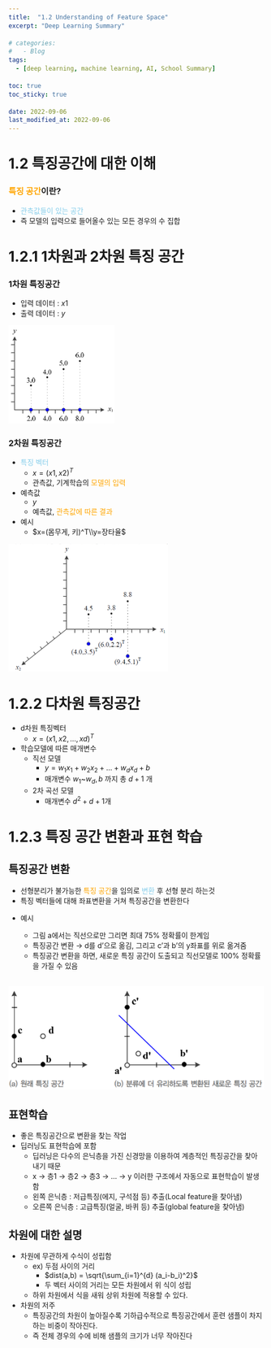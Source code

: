 ```yaml
---
title:  "1.2 Understanding of Feature Space"
excerpt: "Deep Learning Summary"

# categories:
#   - Blog
tags:
  - [deep learning, machine learning, AI, School Summary]

toc: true
toc_sticky: true
 
date: 2022-09-06
last_modified_at: 2022-09-06
---
```


# 1.2 특징공간에 대한 이해

### <span style="color:orange">특징 공간</span>이란?

- <span style="color:skyblue">관측값들이 있는 공간</span>
- 즉 모델의 입력으로 들어올수 있는 모든 경우의 수 집합

# 1.2.1 1차원과 2차원 특징 공간

### 1차원 특징공간

- 입력 데이터 : $x1$
- 출력 데이터 : $y$

![1차원 특징공간 예시](../assets/img/firstDimension.png)

### 2차원 특징공간

- <span style="color:skyblue">특징 벡터</span>
  - $x=(x1,x2)^T$
  - 관측값, 기계학습의 <span style="color:orange">모델의 입력</span>
- 예측값
  - $y$
  - 예측값, <span style="color:orange">관측값에 따른 결과</span>
- 예시
  - $x=(몸무게, 키)^T\\y=장타율$

![2차원 특징공간 사진](../assets/img/secondDimension.png)


# 1.2.2 다차원 특징공간

- d차원 특징벡터
  - $x=(x1, x2, ... , xd)^T$
- 학습모델에 따른 매개변수
  - 직선 모델
    - $y=w_1x_1 + w_2x_2 + ... + w_dx_d + b$
    - 매개변수  $w_1$~$w_d, b$ 까지 총 $d+1$ 개 
  - 2차 곡선 모델
    - 매개변수 $d^2+d+1$개

# 1.2.3 특징 공간 변환과 표현 학습

## 특징공간 변환

- 선형분리가 불가능한 <span style="color:orange">특징 공간</span>을 임의로 <span style="color:skyblue">변환</span> 후 선형 분리 하는것
- 특징 벡터들에 대해 좌표변환을 거쳐 특징공간을 변환한다

+ 예시

  - 그림 a에서는 직선으로만 그리면 최대 75% 정확률이 한계임
  - 특징공간 변환 → d를 d’으로 옮김, 그리고 c’과 b’의 y좌표를 위로 옮겨줌
  - 특징공간 변환을 하면, 새로운 특징 공간이 도출되고 직선모델로 100% 정확률을 가질 수 있음

&nbsp;&nbsp;&nbsp;&nbsp;&nbsp;&nbsp;&nbsp;&nbsp;&nbsp;&nbsp;![특징 공간 좌표 변환](../assets/img/%EC%A2%8C%ED%91%9C%EB%B3%80%ED%99%98.png)

## 표현학습

- 좋은 특징공간으로 변환을 찾는 작업
- 딥러닝도 표현학습에 포함
  - 딥러닝은 다수의 은닉층을 가진 신경망을 이용하여 계층적인 특징공간을 찾아내기 때문
  - x → 층1 → 층2 → 층3 → … → y 이러한 구조에서 자동으로 표현학습이 발생함
  - 왼쪽 은닉층 : 저급특징(에지, 구석점 등) 추출(Local feature을 찾아냄)
  - 오른쪽 은닉층 : 고급특징(얼굴, 바퀴 등) 추출(global feature을 찾아냄)

## 차원에 대한 설명
- 차원에 무관하게 수식이 성립함
  - ex) 두점 사이의 거리 
    - $dist(a,b) = \sqrt{\sum_{i=1}^{d} (a_i-b_i)^2}$
    - 두 벡터 사이의 거리는 모든 차원에서 위 식이 성립
  - 하위 차원에서 식을 새워 상위 차원에 적용할 수 있다.
- 차원의 저주
  - 특징공간의 차원이 높아질수록 기하급수적으로 특징공간에서 훈련 샘플이 차지하는 비중이 작아진다.
  - 즉 전체 경우의 수에 비해 샘플의 크기가 너무 작아진다
